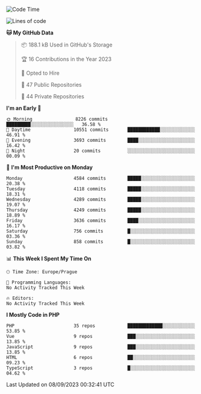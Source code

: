 <!--START_SECTION:waka-->
![Code Time](http://img.shields.io/badge/Code%20Time-1%2C583%20hrs%2058%20mins-blue)

![Lines of code](https://img.shields.io/badge/From%20Hello%20World%20I%27ve%20Written-7.3%20million%20lines%20of%20code-blue)

**🐱 My GitHub Data** 

> 📦 188.1 kB Used in GitHub's Storage 
 > 
> 🏆 16 Contributions in the Year 2023
 > 
> 💼 Opted to Hire
 > 
> 📜 47 Public Repositories 
 > 
> 🔑 44 Private Repositories 
 > 
**I'm an Early 🐤** 

```text
🌞 Morning                8226 commits        █████████░░░░░░░░░░░░░░░░   36.58 % 
🌆 Daytime                10551 commits       ████████████░░░░░░░░░░░░░   46.91 % 
🌃 Evening                3693 commits        ████░░░░░░░░░░░░░░░░░░░░░   16.42 % 
🌙 Night                  20 commits          ░░░░░░░░░░░░░░░░░░░░░░░░░   00.09 % 
```
📅 **I'm Most Productive on Monday** 

```text
Monday                   4584 commits        █████░░░░░░░░░░░░░░░░░░░░   20.38 % 
Tuesday                  4118 commits        █████░░░░░░░░░░░░░░░░░░░░   18.31 % 
Wednesday                4289 commits        █████░░░░░░░░░░░░░░░░░░░░   19.07 % 
Thursday                 4249 commits        █████░░░░░░░░░░░░░░░░░░░░   18.89 % 
Friday                   3636 commits        ████░░░░░░░░░░░░░░░░░░░░░   16.17 % 
Saturday                 756 commits         █░░░░░░░░░░░░░░░░░░░░░░░░   03.36 % 
Sunday                   858 commits         █░░░░░░░░░░░░░░░░░░░░░░░░   03.82 % 
```


📊 **This Week I Spent My Time On** 

```text
🕑︎ Time Zone: Europe/Prague

💬 Programming Languages: 
No Activity Tracked This Week

🔥 Editors: 
No Activity Tracked This Week
```

**I Mostly Code in PHP** 

```text
PHP                      35 repos            █████████████░░░░░░░░░░░░   53.85 % 
Vue                      9 repos             ███░░░░░░░░░░░░░░░░░░░░░░   13.85 % 
JavaScript               9 repos             ███░░░░░░░░░░░░░░░░░░░░░░   13.85 % 
HTML                     6 repos             ██░░░░░░░░░░░░░░░░░░░░░░░   09.23 % 
TypeScript               3 repos             █░░░░░░░░░░░░░░░░░░░░░░░░   04.62 % 
```




 Last Updated on 08/09/2023 00:32:41 UTC
<!--END_SECTION:waka-->
<!--
**AlexKratky/AlexKratky** is a ✨ _special_ ✨ repository because its `README.md` (this file) appears on your GitHub profile.

Here are some ideas to get you started:

- 🔭 I’m currently working on ...
- 🌱 I’m currently learning ...
- 👯 I’m looking to collaborate on ...
- 🤔 I’m looking for help with ...
- 💬 Ask me about ...
- 📫 How to reach me: ...
- 😄 Pronouns: ...
- ⚡ Fun fact: ...
-->
